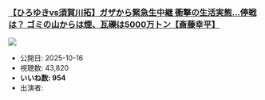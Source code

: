 ### [【ひろゆきvs須賀川拓】ガザから緊急生中継 衝撃の生活実態…停戦は？ ゴミの山からは煙、瓦礫は5000万トン【斎藤幸平】](https://www.youtube.com/watch?v=vvGsKNJoalc)
[![](https://img.youtube.com/vi/vvGsKNJoalc/sddefault.jpg)](https://www.youtube.com/watch?v=vvGsKNJoalc)
-   公開日: 2025-10-16
-   視聴数: 43,820
-   **いいね数: 954**
-   出演者: 
